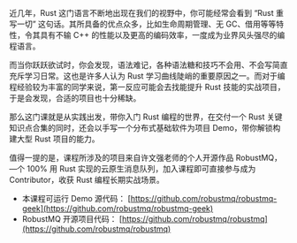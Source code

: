 近几年，Rust 这门语言不断地出现在我们的视野中，你可能经常会看到 “Rust 重写一切” 这句话。其所具备的优点众多，比如生命周期管理、无 GC、借用等等特性，令其具有不输 C++ 的性能以及更高的编码效率，一度成为业界风头强尽的编程语言。

而当你跃跃欲试时，你会发现，语法难记，各种语法糖和技巧不会用、不会写简直充斥学习日常。这也是许多人认为 Rust 学习曲线陡峭的重要原因之一。而对于编程经验较为丰富的同学来说，第一反应可能会去找能提升 Rust 技能的实战项目，于是会发现，合适的项目也十分稀缺。

那么这门课就是从实践出发，带你入门 Rust 编程的世界，在交付一个 Rust 关键知识点合集的同时，还会以手写一个分布式基础软件为项目 Demo，带你解锁构建大型 Rust 项目的能力。

值得一提的是，课程所涉及的项目来自许文强老师的个人开源作品 RobustMQ，—个 100% 用 Rust 实现的云原生消息队列，加入课程即可直接参与成为 Contributor，收获 Rust 编程长期实战场景。

- 本课程可运行 Demo 源代码： [https://github.com/robustmq/robustmq-geek](https://github.com/robustmq/robustmq-geek)
- RobustMQ 开源项目代码： [https://github.com/robustmq/robustmq](https://github.com/robustmq/robustmq)